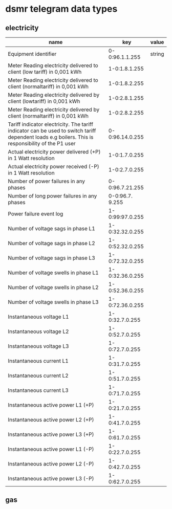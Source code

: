 
dsmr telegram data types
=====

electricity
-----

name                                                                       | key             | value
---------------------------------------------------------------------------|-----------------|-------------------------|
Equipment identifier                                                       | 0-0:96.1.1.255  | string
Meter Reading electricity delivered to client (low tariff) in 0,001 kWh    | 1-0:1.8.1.255   |
Meter Reading electricity delivered to client  (normaltariff) in 0,001 kWh | 1-0:1.8.2.255   |
Meter Reading electricity delivered by client  (lowtariff) in 0,001 kWh    | 1-0:2.8.1.255   |
Meter Reading electricity delivered by client  (normaltariff) in 0,001 kWh | 1-0:2.8.2.255   |
Tariff indicator electricity. The tariff indicator can be used to switch tariff dependent loads e.g boilers. This is responsibility of the P1 user   | 0-0:96.14.0.255    |
Actual electricity power delivered (+P) in 1 Watt resolution               | 1-0:1.7.0.255   |
Actual electricity power received (-P) in 1 Watt resolution                | 1-0:2.7.0.255   |
Number of power failures in any phases                                     | 0-0:96.7.21.255 |
Number of long power failures in any phases                                | 0-0:96.7. 9.255 |
Power failure event log                                                    | 1-0:99:97.0.255 |
Number of voltage sags in phase L1                                         | 1-0:32.32.0.255 |
Number of voltage sags in phase L2                                         | 1-0:52.32.0.255 |
Number of voltage sags in phase L3                                         | 1-0:72.32.0.255 |
Number of voltage swells in phase L1                                       | 1-0:32.36.0.255 |
Number of voltage swells in phase L2                                       | 1-0:52.36.0.255 |
Number of voltage swells in phase L3                                       | 1-0:72.36.0.255 |
Instantaneous voltage L1                                                   | 1-0:32.7.0.255  |
Instantaneous voltage L2                                                   | 1-0:52.7.0.255  |
Instantaneous voltage L3                                                   | 1-0:72.7.0.255  |
Instantaneous current L1                                                   | 1-0:31.7.0.255  |
Instantaneous current L2                                                   | 1-0:51.7.0.255  |
Instantaneous current L3                                                   | 1-0:71.7.0.255  |
Instantaneous active power L1 (+P)                                         | 1-0:21.7.0.255  |
Instantaneous active power L2 (+P)                                         | 1-0:41.7.0.255  |
Instantaneous active power L3 (+P)                                         | 1-0:61.7.0.255  |
Instantaneous active power L1 (-P)                                         | 1-0:22.7.0.255  |
Instantaneous active power L2 (-P)                                         | 1-0:42.7.0.255  |
Instantaneous active power L3 (-P)                                         | 1-0:62.7.0.255  |



gas
----




